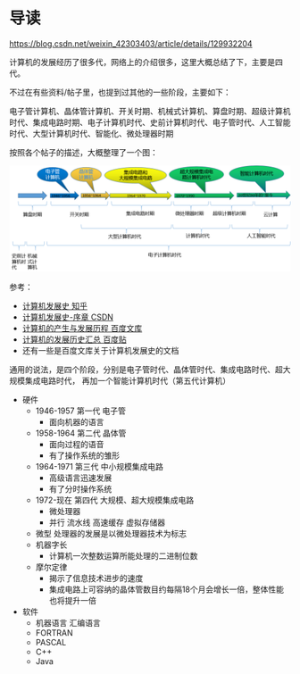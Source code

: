 # 导读

https://blog.csdn.net/weixin_42303403/article/details/129932204

计算机的发展经历了很多代，网络上的介绍很多，这里大概总结了下，主要是四代。

不过在有些资料/帖子里，也提到过其他的一些阶段，主要如下：

电子管计算机、晶体管计算机、开关时期、机械式计算机、算盘时期、超级计算机时代、集成电路时期、电子计算机时代、史前计算机时代、电子管时代、人工智能时代、大型计算机时代、智能化、微处理器时期

按照各个帖子的描述，大概整理了一个图：

![](vx_images/315310323240805.png)

参考：

- [计算机发展史 知乎](https://zhuanlan.zhihu.com/p/562330220?utm_id=0)
- [计算机发展史-序章 CSDN](https://blog.csdn.net/weixin_39660616/article/details/125821956)
- [计算机的产生与发展历程 百度文库](https://wenku.baidu.com/view/49aea1b4fbc75fbfc77da26925c52cc58ad6905c.html?_wkts_=1715608762574&needWelcomeRecommand=1)
- [计算机的发展历史汇总  百度贴](https://baijiahao.baidu.com/s?id=1735046171786766661&wfr=spider&for=pc)
- 还有一些是百度文库关于计算机发展史的文档

通用的说法，是四个阶段，分别是电子管时代、晶体管时代、集成电路时代、超大规模集成电路时代，
再加一个智能计算机时代（第五代计算机）

- 硬件
    - 1946-1957 第一代 电子管
        - 面向机器的语言
    - 1958-1964 第二代 晶体管
        - 面向过程的语音
        - 有了操作系统的雏形
    - 1964-1971 第三代 中小规模集成电路
        - 高级语言迅速发展
        - 有了分时操作系统
    - 1972-现在 第四代 大规模、超大规模集成电路
        - 微处理器
        - 并行 流水线 高速缓存 虚拟存储器
    - 微型 处理器的发展是以微处理器技术为标志
    - 机器字长
        - 计算机一次整数运算所能处理的二进制位数
    - 摩尔定律
        - 揭示了信息技术进步的速度
        - 集成电路上可容纳的晶体管数目约每隔18个月会增长一倍，整体性能也将提升一倍
- 软件
    - 机器语言 汇编语言
    - FORTRAN
    - PASCAL
    - C++
    - Java
